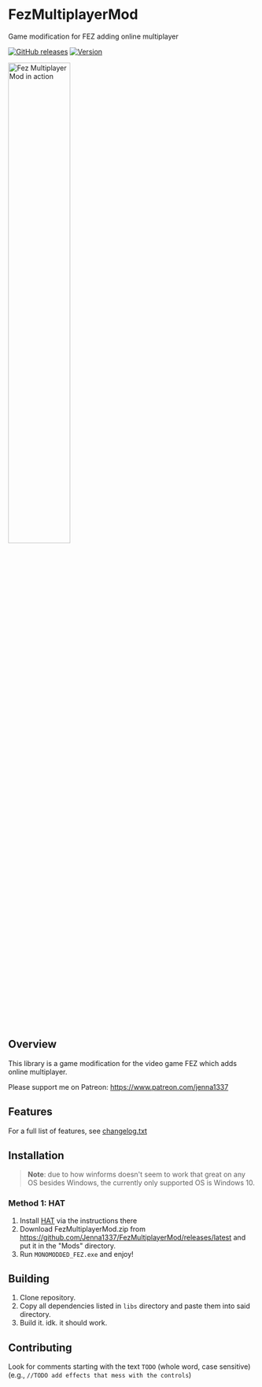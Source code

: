# FezMultiplayerMod

Game modification for FEZ adding online multiplayer 

[![GitHub releases](https://img.shields.io/github/downloads/Jenna1337/FezMultiplayerMod/total.svg?style=flat)](https://github.com/Jenna1337/FezMultiplayerMod/releases)
[![Version](https://img.shields.io/github/v/release/Jenna1337/FezMultiplayerMod.svg?style=flat)](https://github.com/Jenna1337/FezMultiplayerMod/releases/latest)

<img src="thumbnail.png" width="50%" alt="Fez Multiplayer Mod in action" title="FezMultiplayerMod in action" />

## Overview 

This library is a game modification for the video game FEZ which adds online multiplayer.


Please support me on Patreon: https://www.patreon.com/jenna1337 

## Features

For a full list of features, see [changelog.txt](/changelog.txt)

## Installation

> __Note__: due to how winforms doesn't seem to work that great on any OS besides Windows, the currently only supported OS is Windows 10.

### Method 1: HAT

1. Install [HAT](https://github.com/Krzyhau/HAT) via the instructions there
2. Download FezMultiplayerMod.zip from https://github.com/Jenna1337/FezMultiplayerMod/releases/latest and put it in the "Mods" directory.
3. Run `MONOMODDED_FEZ.exe` and enjoy!

## Building

1. Clone repository.
2. Copy all dependencies listed in `libs` directory and paste them into said directory.
3. Build it. idk. it should work.

## Contributing

Look for comments starting with the text `TODO` (whole word, case sensitive) (e.g., `//TODO add effects that mess with the controls`)

